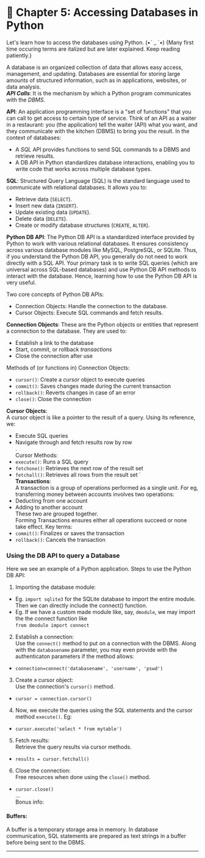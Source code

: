 # 🌟 Chapter 5: Accessing Databases in Python

Let's learn how to access the databases using Python. (•ˋ _ ˊ•) {Many first time occuring terms are italized but are later explained. Keep reading patiently.}  

A database is an organized collection of data that allows easy access, management, and updating. Databases are essential for storing large amounts of structured information, such as in applications, websites, or data analysis.  
**_API Calls_**: It is the mechanism by which a Python program communicates with the _DBMS_.

**API**: An application programming interface is a "set of functions" that you can call to get access to certain type of service. Think of an API as a waiter in a restaurant: you (the application) tell the waiter (API) what you want, and they communicate with the kitchen (DBMS) to bring you the result. In the context of databases:
- A _SQL_ API provides functions to send SQL commands to a DBMS and retrieve results.
- A DB API in Python standardizes database interactions, enabling you to write code that works across multiple database types.  

**SQL**: Structured Query Language (SQL) is the standard language used to communicate with relational databases. It allows you to:
- Retrieve data (`SELECT`).  
- Insert new data (`INSERT`).  
- Update existing data (`UPDATE`).  
- Delete data (`DELETE`).  
- Create or modify database structures (`CREATE`, `ALTER`).  

**Python DB API**: The Python DB API is a standardized interface provided by Python to work with various relational databases. It ensures consistency across various database modules like MySQL, PostgreSQL, or SQLite. Thus, if you understand the Python DB API, you generally do not need to work directly with a SQL API. Your primary task is to write SQL queries (which are universal across SQL-based databases) and use Python DB API methods to interact with the database. Hence, learning how to use the Python DB API is very useful.  

Two core concepts of Python DB APIs:
- Connection Objects: Handle the connection to the database.
- Cursor Objects: Execute SQL commands and fetch results.  
  
**Connection Objects**:
These are the Python objects or entities that represent a connection to the database. They are used to:  
- Establish a link to the database  
- Start, commit, or rollback _transactions_
- Close the connection after use  
  
Methods of (or functions in) Connection Objects:  
- `cursor()`: Create a _cursor_ object to execute queries
- `commit()`: Saves changes made during the current transaction
- `rollback()`: Reverts changes in case of an error
- `close()`: Close the connection  
  
**Cursor Objects**:  
A cursor object is like a pointer to the result of a query. Using its reference, we:  
- Execute SQL queries  
- Navigate through and fetch results row by row  
.    
Cursor Methods:  
- `execute()`: Runs a SQL query
- `fetchone()`: Retrieves the next row of the result set  
- `fetchall()`: Retrieves all rows from the result set
`  
**Transactions**:  
A transaction is a group of operations performed as a single unit. For eg, transferring money between accounts involves two operations:  
- Deducting from one account  
- Adding to another account  
These two are grouped together.  
Forming Transactions ensures either all operations succeed or none take effect. Key terms:  
- `commit()`: Finalizes or saves the transaction  
- `rollback()`: Cancels the transaction  

### Using the DB API to query a Database
Here we see an example of a Python application. Steps to use the Python DB API:  
1) Importing the database module:   
- Eg. `import sqlite3` for the SQLite database to import the entire module. Then we can directly include the connect() function.  
- Eg. If we have a custom made module like, say, `dmodule`, we may import the the connect function like  
`from dmodule import connect`  

2) Establish a connection:  
Use the `connect()` method to put on a connection with the DBMS. Along with the `databasename` parameter, you may even provide with the authenticaton parameters if the method allows:  
- `connection=connect('databasename', 'username', 'pswd')`  

3) Create a cursor object:  
Use the connection's `cursor()` method.  
- `cursor = connection.cursor()`  

4) Now, we execute the queries using the SQL statements and the cursor method `execute()`. Eg:  
- `cursor.execute('select * from mytable')`

5) Fetch results:  
Retrieve the query results via cursor methods.  
- `results = cursor.fetchall()`

6) Close the connection:  
Free resources when done using the `close()` method.  
- `cursor.close()`  
...  
Bonus info:  
#### Buffers:
A buffer is a temporary storage area in memory. In database communication, SQL statements are prepared as text strings in a buffer before being sent to the DBMS.

---